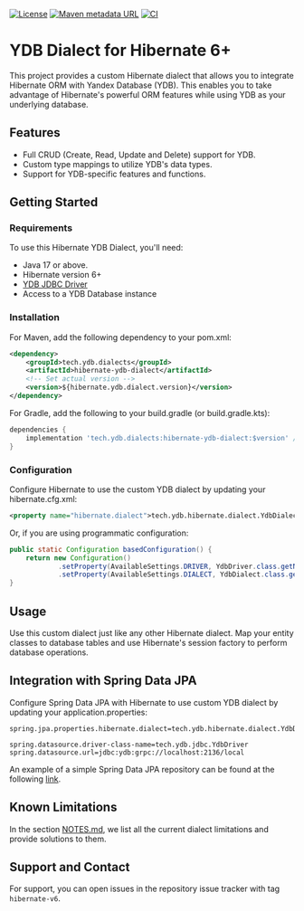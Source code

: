 [![License](https://img.shields.io/badge/License-Apache%202.0-blue.svg)](https://github.com/ydb-platform/ydb-java-dialects/blob/main/LICENSE.md)
[![Maven metadata URL](https://img.shields.io/maven-metadata/v?metadataUrl=https%3A%2F%2Frepo1.maven.org%2Fmaven2%2Ftech%2Fydb%2Fdialects%2Fhibernate-ydb-dialect%2Fmaven-metadata.xml)](https://mvnrepository.com/artifact/tech.ydb.dialects/hibernate-ydb-dialect)
[![CI](https://img.shields.io/github/actions/workflow/status/ydb-platform/ydb-java-dialects/ci-hibernate-dialect.yaml?branch=main&label=CI)](https://github.com/ydb-platform/ydb-java-dialects/actions/workflows/ci-hibernate-dialect.yaml)

# YDB Dialect for Hibernate 6+

This project provides a custom Hibernate dialect
that allows you to integrate Hibernate ORM with Yandex Database (YDB).
This enables you to take advantage of Hibernate's powerful ORM
features while using YDB as your underlying database.

## Features

- Full CRUD (Create, Read, Update and Delete) support for YDB.
- Custom type mappings to utilize YDB's data types.
- Support for YDB-specific features and functions.

## Getting Started

### Requirements

To use this Hibernate YDB Dialect, you'll need:

- Java 17 or above.
- Hibernate version 6+
- [YDB JDBC Driver](https://github.com/ydb-platform/ydb-jdbc-driver)
- Access to a YDB Database instance

### Installation

For Maven, add the following dependency to your pom.xml:

```xml
<dependency>
    <groupId>tech.ydb.dialects</groupId>
    <artifactId>hibernate-ydb-dialect</artifactId>
    <!-- Set actual version -->
    <version>${hibernate.ydb.dialect.version}</version> 
</dependency>
```

For Gradle, add the following to your build.gradle (or build.gradle.kts):

```groovy
dependencies {
    implementation 'tech.ydb.dialects:hibernate-ydb-dialect:$version' // Set actual version
}
```

### Configuration

Configure Hibernate to use the custom YDB dialect
by updating your hibernate.cfg.xml:

```xml
<property name="hibernate.dialect">tech.ydb.hibernate.dialect.YdbDialect</property>
```

Or, if you are using programmatic configuration:

```java
public static Configuration basedConfiguration() {
    return new Configuration()
            .setProperty(AvailableSettings.DRIVER, YdbDriver.class.getName())
            .setProperty(AvailableSettings.DIALECT, YdbDialect.class.getName());
}
```

## Usage

Use this custom dialect just like any other Hibernate dialect.
Map your entity classes to database tables and use Hibernate's
session factory to perform database operations.

## Integration with Spring Data JPA

Configure Spring Data JPA with Hibernate to use custom YDB dialect
by updating your application.properties:

```properties
spring.jpa.properties.hibernate.dialect=tech.ydb.hibernate.dialect.YdbDialect

spring.datasource.driver-class-name=tech.ydb.jdbc.YdbDriver
spring.datasource.url=jdbc:ydb:grpc://localhost:2136/local
```

An example of a simple Spring Data JPA repository can be found at the following
[link](https://github.com/ydb-platform/ydb-java-examples/tree/master/jdbc/spring-data-jpa).

## Known Limitations

In the section [NOTES.md](./NOTES.md), we list all the current dialect limitations
and provide solutions to them.

## Support and Contact

For support, you can open issues in the repository issue tracker with tag `hibernate-v6`.
